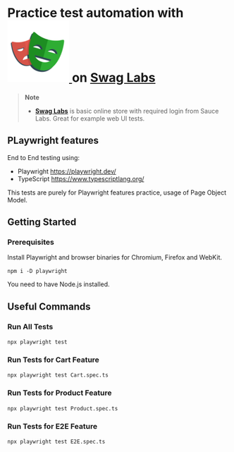 <h1>
  Practice test automation with <a href="https://playwright.dev/"> <img width="140" alt="Playwright Logo" src="https://raw.githubusercontent.com/github/explore/60cd2530141f67f07a947fa2d310c482e287e387/topics/playwright/playwright.png" /> </a> on <a href="https://www.saucedemo.com/">Swag Labs</a>
</h1>

> **Note**
>
> +  **<a href="https://www.demoblaze.com/">Swag Labs</a>** is basic online store with required login from Sauce Labs. Great for example web UI tests.
>
## PLaywright features
End to End testing using:

- Playwright https://playwright.dev/
- TypeScript https://www.typescriptlang.org/

This tests are purely for Playwright features practice, usage of Page Object Model.

## Getting Started

### Prerequisites
Install Playwright and browser binaries for Chromium, Firefox and WebKit.
```shell
npm i -D playwright
```
You need to have Node.js installed.

## Useful Commands

### Run All Tests

```shell
npx playwright test
```
### Run Tests for Cart Feature
```shell
npx playwright test Cart.spec.ts
```
### Run Tests for Product Feature
```shell
npx playwright test Product.spec.ts
```
### Run Tests for E2E Feature
```shell
npx playwright test E2E.spec.ts
```
